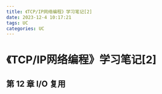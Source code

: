 ```yaml
---
title: 《TCP/IP网络编程》学习笔记[2]
date: 2023-12-4 10:17:21
tags: UC
categories: UC
---
```


# 《TCP/IP网络编程》学习笔记[2]

## 第 12 章 I/O 复用